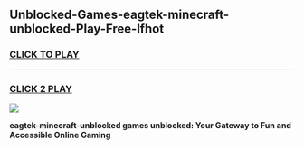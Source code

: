 
## Unblocked-Games-eagtek-minecraft-unblocked-Play-Free-lfhot
<h3>
<a href="https://premium76.site?title=eagtek-minecraft-unblocked&ref=21A">CLICK TO PLAY</a></h3>
<hr>

<h3>
<a href="https://premium76.site?title=eagtek-minecraft-unblocked&ref=21A">CLICK 2 PLAY</a>
  
</h3>

<a href="https://premium76.site?title=eagtek-minecraft-unblocked&ref=21A"><img src="https://clearcache.store/games.png"></a>


**eagtek-minecraft-unblocked games unblocked: Your Gateway to Fun and Accessible Online Gaming**
